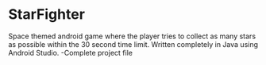 # StarFighter
Space themed android game where the player tries to collect as many stars as possible within the 30 second time limit. Written completely in Java using Android Studio.
-Complete project file
